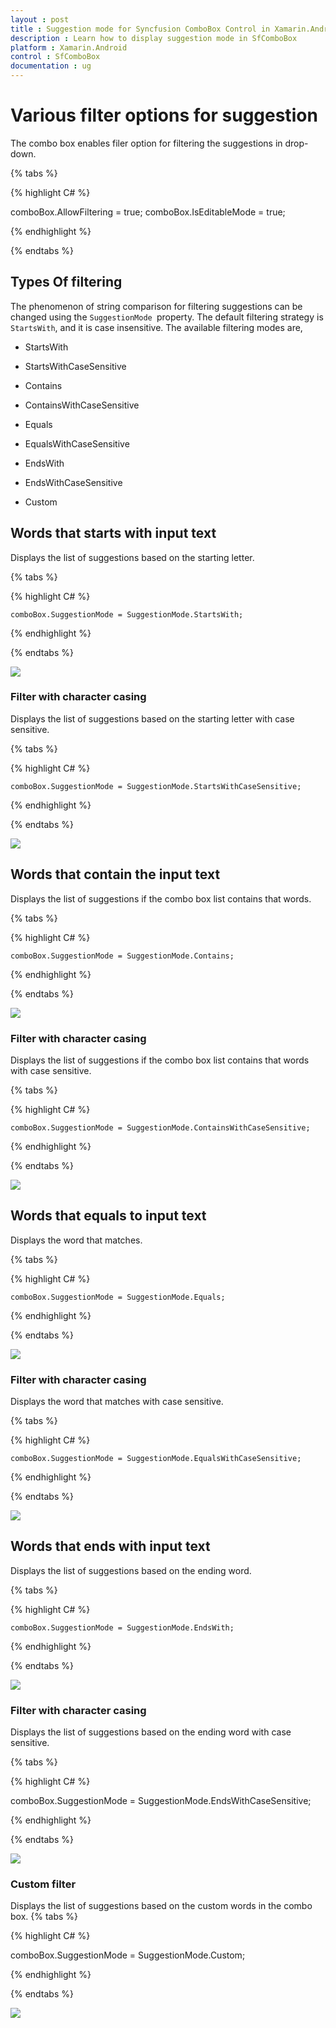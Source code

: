 ```yaml
---
layout : post
title : Suggestion mode for Syncfusion ComboBox Control in Xamarin.Android
description : Learn how to display suggestion mode in SfComboBox
platform : Xamarin.Android
control : SfComboBox
documentation : ug
---
```


# Various filter options for suggestion

The combo box enables filer option for filtering the suggestions in drop-down. 

{% tabs %}

{% highlight C# %}
	
  comboBox.AllowFiltering = true;
  comboBox.IsEditableMode = true;
	 
{% endhighlight %}

{% endtabs %}

## Types Of filtering

The phenomenon of string comparison for filtering suggestions can be changed using the `SuggestionMode `property. The default filtering strategy is `StartsWith`, and it is case insensitive. The available filtering modes are,

*	StartsWith

*	StartsWithCaseSensitive

*	Contains

*	ContainsWithCaseSensitive

*	Equals

*	EqualsWithCaseSensitive

*	EndsWith

*	EndsWithCaseSensitive

*	Custom


## Words that starts with input text

Displays the list of suggestions based on the starting letter.

{% tabs %}

{% highlight C# %}

    comboBox.SuggestionMode = SuggestionMode.StartsWith;   	
	 
{% endhighlight %}

{% endtabs %}
	
![](images/startswith.png)

### Filter with character casing

Displays the list of suggestions based on the starting letter with case sensitive.

{% tabs %}

{% highlight C# %}
	
	comboBox.SuggestionMode = SuggestionMode.StartsWithCaseSensitive;
	 
{% endhighlight %}

{% endtabs %}
	
![](images/startswithcasesensitive.png)

## Words that contain the input text

Displays the list of suggestions if the combo box list contains that words.

{% tabs %}

{% highlight C# %}
	
	comboBox.SuggestionMode = SuggestionMode.Contains;
	 
{% endhighlight %}

{% endtabs %}
	
![](images/contains.png)

### Filter with character casing

Displays the list of suggestions if the combo box list contains that words with case sensitive.

{% tabs %}

{% highlight C# %}
	
	comboBox.SuggestionMode = SuggestionMode.ContainsWithCaseSensitive;
	 
{% endhighlight %}

{% endtabs %}
	
![](images/containswithcasesensitive.png)

## Words that equals to  input text

Displays the word that matches.

{% tabs %}

{% highlight C# %}
	
	comboBox.SuggestionMode = SuggestionMode.Equals;
	 
{% endhighlight %}

{% endtabs %}
	
![](images/equals.png)

### Filter with character casing

Displays the word that matches with case sensitive.

{% tabs %}

{% highlight C# %}
	
	comboBox.SuggestionMode = SuggestionMode.EqualsWithCaseSensitive;
	 
{% endhighlight %}

{% endtabs %}
	
![](images/equalswithcasesensitive.png)

## Words that ends with input text

Displays the list of suggestions based on the ending word.

{% tabs %}

{% highlight C# %}
	
	comboBox.SuggestionMode = SuggestionMode.EndsWith;
	 
{% endhighlight %}

{% endtabs %}
	
![](images/endswith.png)

### Filter with character casing

Displays the list of suggestions based on the ending word with case sensitive.

{% tabs %}

{% highlight C# %}
	
comboBox.SuggestionMode = SuggestionMode.EndsWithCaseSensitive;
	 
{% endhighlight %}

{% endtabs %}
	
![](images/endswithcasesensitive.png)


### Custom filter

Displays the list of suggestions based on the custom words in the combo box.
{% tabs %}

{% highlight C# %}
	
comboBox.SuggestionMode = SuggestionMode.Custom;
	 
{% endhighlight %}

{% endtabs %}
	
![](images/customfilter.png)



